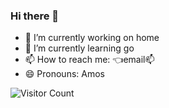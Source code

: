 ### Hi there 👋

- 🔭 I’m currently working on home
- 🌱 I’m currently learning go
- 📫 How to reach me:  👈email📫
- 😄 Pronouns: Amos


![Visitor Count](https://profile-counter.glitch.me/Albertchamberlain/count.svg)
